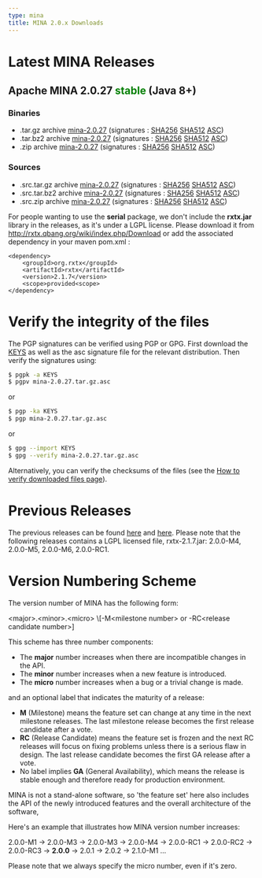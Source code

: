 ```yaml
---
type: mina
title: MINA 2.0.x Downloads
---
```


# Latest MINA Releases

## Apache MINA 2.0.27 <font color="green">stable</font> (Java 8+)

### Binaries

* .tar.gz archive [mina-2.0.27](https://www.apache.org/dyn/closer.lua/mina/mina/2.0.27/apache-mina-2.0.27-bin.tar.gz) (signatures : [SHA256](https://www.apache.org/dist/mina/mina/2.0.27/apache-mina-2.0.27-bin.tar.gz.sha256) [SHA512](https://www.apache.org/dist/mina/mina/2.0.27/apache-mina-2.0.27-bin.tar.gz.sha512) [ASC](https://www.apache.org/dist/mina/mina/2.0.27/apache-mina-2.0.27-bin.tar.gz.asc))
* .tar.bz2 archive [mina-2.0.27](https://www.apache.org/dyn/closer.lua/mina/mina/2.0.27/apache-mina-2.0.27-bin.tar.bz2) (signatures : [SHA256](https://www.apache.org/dist/mina/mina/2.0.27/apache-mina-2.0.27-bin.tar.bz2.sha256) [SHA512](https://www.apache.org/dist/mina/mina/2.0.27/apache-mina-2.0.27-bin.tar.bz2.sha512) [ASC](https://www.apache.org/dist/mina/mina/2.0.27/apache-mina-2.0.27-bin.tar.bz2.asc))
* .zip archive [mina-2.0.27](https://www.apache.org/dyn/closer.lua/mina/mina/2.0.27/apache-mina-2.0.27-bin.zip) (signatures : [SHA256](https://www.apache.org/dist/mina/mina/2.0.27/apache-mina-2.0.27-bin.zip.sha256) [SHA512](https://www.apache.org/dist/mina/mina/2.0.27/apache-mina-2.0.27-bin.zip.sha512) [ASC](https://www.apache.org/dist/mina/mina/2.0.27/apache-mina-2.0.27-bin.zip.asc))

### Sources

* .src.tar.gz archive [mina-2.0.27](https://www.apache.org/dyn/closer.lua/mina/mina/2.0.27/apache-mina-2.0.27-src.tar.gz) (signatures : [SHA256](https://www.apache.org/dist/mina/mina/2.0.27/apache-mina-2.0.27-src.tar.gz.sha256) [SHA512](https://www.apache.org/dist/mina/mina/2.0.27/apache-mina-2.0.27-src.tar.gz.sha512) [ASC](https://www.apache.org/dist/mina/mina/2.0.27/apache-mina-2.0.27-src.tar.gz.asc))
* .src.tar.bz2 archive [mina-2.0.27](https://www.apache.org/dyn/closer.lua/mina/mina/2.0.27/apache-mina-2.0.27-src.tar.bz2) (signatures : [SHA256](https://www.apache.org/dist/mina/mina/2.0.27/apache-mina-2.0.27-src.tar.bz2.sha256) [SHA512](https://www.apache.org/dist/mina/mina/2.0.27/apache-mina-2.0.27-src.tar.bz2.sha512) [ASC](https://www.apache.org/dist/mina/mina/2.0.27/apache-mina-2.0.27-src.tar.bz2.asc))
* .src.zip archive [mina-2.0.27](https://www.apache.org/dyn/closer.lua/mina/mina/2.0.27/apache-mina-2.0.27-src.zip) (signatures : [SHA256](https://www.apache.org/dist/mina/mina/2.0.27/apache-mina-2.0.27-src.zip.sha256) [SHA512](https://www.apache.org/dist/mina/mina/2.0.27/apache-mina-2.0.27-src.zip.sha512) [ASC](https://www.apache.org/dist/mina/mina/2.0.27/apache-mina-2.0.27-src.zip.asc))

<div class="note" markdown="1">
    For people wanting to use the <strong>serial</strong> package, we don't include the <strong>rxtx.jar</strong> library in the releases, as it's under a LGPL license. Please download it from <a href="http://rxtx.qbang.org/wiki/index.php/Download" class="external-link" rel="nofollow">http://rxtx.qbang.org/wiki/index.php/Download</a> or add the associated dependency in your maven pom.xml :

    <dependency>
        <groupId>org.rxtx</groupId>
        <artifactId>rxtx</artifactId>
        <version>2.1.7</version>
        <scope>provided<scope>
    </dependency>
</div>

# Verify the integrity of the files

The PGP signatures can be verified using PGP or GPG. First download the [KEYS](https://downloads.apache.org/mina/KEYS) as well as the asc signature file for the relevant distribution. Then verify the signatures using:

```bash
$ pgpk -a KEYS
$ pgpv mina-2.0.27.tar.gz.asc
```

or

```bash
$ pgp -ka KEYS
$ pgp mina-2.0.27.tar.gz.asc
```

or

```bash
$ gpg --import KEYS
$ gpg --verify mina-2.0.27.tar.gz.asc
```

Alternatively, you can verify the checksums of the files (see the [How to verify downloaded files page](https://www.apache.org/info/verification.html)). 

# Previous Releases

The previous releases can be found [here](https://archive.apache.org/dist/mina/) and [here](https://archive.apache.org/dist/mina/mina/). Please note that the following releases contains a LGPL licensed file, rxtx-2.1.7.jar: 2.0.0-M4, 2.0.0-M5, 2.0.0-M6, 2.0.0-RC1.

# Version Numbering Scheme

The version number of MINA has the following form:

<div class="info" markdown="1">
    &lt;major>.&lt;minor>.&lt;micro> \[-M&lt;milestone number> or -RC&lt;release candidate number>]
</div>

This scheme has three number components:

* The __major__ number increases when there are incompatible changes in the API.
* The __minor__ number increases when a new feature is introduced.
* The __micro__ number increases when a bug or a trivial change is made.

and an optional label that indicates the maturity of a release:

* __M__ (Milestone) means the feature set can change at any time in the next milestone releases. The last milestone release becomes the first release candidate after a vote.
* __RC__ (Release Candidate) means the feature set is frozen and the next RC releases will focus on fixing problems unless there is a serious flaw in design. The last release candidate becomes the first GA release after a vote.
* No label implies __GA__ (General Availability), which means the release is stable enough and therefore ready for production environment.

MINA is not a stand-alone software, so 'the feature set' here also includes the API of the newly introduced features and the overall architecture of the software,

Here's an example that illustrates how MINA version number increases:

<div class="info" markdown="1">
    2.0.0-M1 -> 2.0.0-M3 -> 2.0.0-M3 -> 2.0.0-M4 ->  2.0.0-RC1 -> 2.0.0-RC2 -> 2.0.0-RC3 -> <strong>2.0.0</strong> -> 2.0.1 -> 2.0.2 -> 2.1.0-M1 ...
</div>

Please note that we always specify the micro number, even if it's zero.
